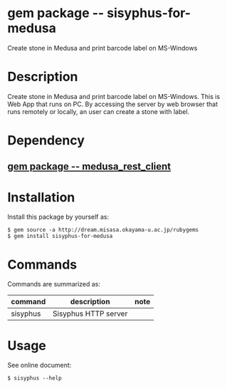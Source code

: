# gem package -- sisyphus-for-medusa

Create stone in Medusa and print barcode label on MS-Windows

# Description

Create stone in Medusa and print barcode label on MS-Windows.  This is Web App 
that runs on PC.  By accessing the server by web browser
that runs remotely or locally, an user can create a stone with label.

# Dependency

## [gem package -- medusa_rest_client](https://github.com/misasa/medusa_rest_client "follow instruction")


# Installation

Install this package by yourself as:

    $ gem source -a http://dream.misasa.okayama-u.ac.jp/rubygems
    $ gem install sisyphus-for-medusa

# Commands

Commands are summarized as:

| command          | description                                   | note                       |
|------------------|-----------------------------------------------|----------------------------|
| sisyphus         | Sisyphus HTTP server                          |                            |

# Usage

See online document:

    $ sisyphus --help
